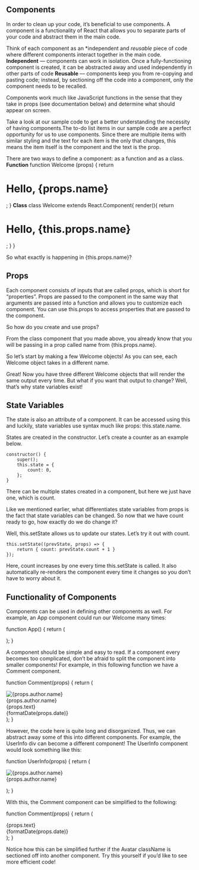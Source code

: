 ## Components

In order to clean up your code, it’s beneficial to use components. A component is a functionality of React that allows you to separate parts of your code and abstract them in the main code. 

Think of each component as an *independent and *reusable* piece of code where different components interact together in the main code. 
**Independent** —  components can work in isolation. Once a fully-functioning component is created, it can be abstracted away and used independently in other parts of code
**Reusable** —  components keep you from re-copying and pasting code; instead, by sectioning off the code into a component, only the component needs to be recalled.

Components work much like JavaScript functions in the sense that they take in props (see documentation below) and determine what should appear on screen. 

Take a look at our sample code to get a better understanding the necessity of having components.The to-do list items in our sample code are a perfect opportunity for us to use components. Since there are multiple items with similar styling and the text for each item is the only that changes, this means  the item itself is the component and the text is the prop.

There are two ways to define a component: as a function and as a class.
**Function**
function Welcome (props) {
	return <h1> Hello, {props.name} </h1>;
}
**Class**
class Welcome extends React.Component{
	render(){
		return <h1> Hello, {this.props.name} </h1>;
	}
}

So what exactly is happening in {this.props.name}?

## Props
Each component consists of inputs that are called props, which is short for “properties”. Props are passed to the component in the same way that arguments are passed into a function and allows you to customize each component. You can use this.props to access properties that are passed to the component. 

So how do you create and use props?

From the class component that you made above, you already know that you will be passing in a prop called name from {this.props.name}.

So let’s start by making a few Welcome objects! As you can see, each Welcome object takes in a different name.
 
<Welcome name=’Parth’/>
<Welcome name=’Trevor’/>
<Welcome name=’Amitav’/>

Great! Now you have three different Welcome objects that will render the same output every time. But what if you want that output to change? Well, that’s why state variables exist!

## State Variables

The state is also an attribute of a component. It can be accessed using this and luckily, state variables use syntax much like props: this.state.name.

States are created in the constructor. Let’s create a counter as an example below.

	constructor() {
		super();
		this.state = {
			count: 0,
		};
	}

There can be multiple states created in a component, but here we just have one, which is count.

Like we mentioned earlier, what differentiates state variables from props is the fact that state variables can be changed. So now that we have count ready to go, how exactly do we do change it?

Well, this.setState allows us to update our states. Let’s try it out with count.

	this.setState((prevState, props) => {
		return { count: prevState.count + 1 }
	});

Here, count increases by one every time this.setState is called. It also automatically re-renders the component every time it changes so you don’t have to worry about it.

## Functionality of Components

Components can be used in defining other components as well.  For example, an App component could run our Welcome many times:

function App() {
	return (
		<div>
			<Welcome name=’Parth’/>
<Welcome name=’Trevor’/>
<Welcome name=’Amitav’/>
</div>
	);
}

A component should be simple and easy to read. If a component every becomes too complicated, don’t be afraid to split the component into smaller components! For example, in this following function we have a Comment component. 

function Comment(props) {
  return (
    <div className="Comment">
      <div className="UserInfo">
        <img className="Avatar"
          src={props.author.avatarUrl}
          alt={props.author.name}
        />
        <div className="UserInfo-name">
          {props.author.name}
        </div>
      </div>
      <div className="Comment-text">
        {props.text}
      </div>
      <div className="Comment-date">
        {formatDate(props.date)}
      </div>
    </div>
  );
}


However, the code here is quite long and disorganized. Thus, we can abstract away some of this into different components. For example, the UserInfo div can become a different component! The UserInfo component would look something like this: 

function UserInfo(props) {
  return (
 	<div className="UserInfo">
        <img className="Avatar"
          src={props.author.avatarUrl}
          alt={props.author.name}
        />
        <div className="UserInfo-name">
          {props.author.name}
        </div>
      </div>

  );
}

With this, the Comment component can be simplified to the following: 

function Comment(props) {
  return (
    <div className="Comment">
      <UserInfo user={props.author} />
      <div className="Comment-text">
        {props.text}
      </div>
      <div className="Comment-date">
        {formatDate(props.date)}
      </div>
    </div>
  );
}

Notice how this can be simplified further if the Avatar className is sectioned off into another component. Try this yourself if you’d like to see more efficient code!
